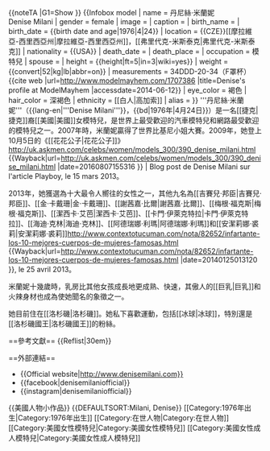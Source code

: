 {{noteTA
|G1=Show
}}
{{Infobox model
| name            = 丹尼絲·米蘭妮<br>Denise Milani
| gender          = female
| image           =
| caption         = 
| birth_name      = 
| birth_date      = {{birth date and age|1976|4|24}}
| location        = {{CZE}}[[摩拉維亞-西里西亞州|摩拉維亞-西里西亞州]]，[[弗里代克-米斯泰克|弗里代克-米斯泰克]]
| nationality     = {{USA}}
| death_date      = 
| death_place     = 
| occupation      = 模特兒
| spouse          = 
| height          = {{height|ft=5|in=3|wiki=yes}}
| weight          = {{convert|52|kg|lb|abbr=on}}
| measurements    = 34DDD-20-34（F罩杯）<ref name="MM">{{cite web |url=http://www.modelmayhem.com/1707386 |title=Denise's profile at ModelMayhem |accessdate=2014-06-12}}</ref>
| eye_color       = 褐色
| hair_color      = 深褐色
| ethnicity       = [[白人|高加索]]
| alias           = 
}}
'''丹尼絲·米蘭妮'''（{{lang-en|'''Denise Milani'''}}，{{bd|1976年|4月24日}}）是一名[[捷克|捷克]]裔[[美國|美國]]女模特兒，是世界上最受歡迎的汽車模特兒和網路最受歡迎的模特兒之一。2007年時，米蘭妮贏得了世界比基尼小姐大賽。2009年，她登上10月5日的《[[花花公子|花花公子]]》<ref>http://uk.askmen.com/celebs/women/models_300/390_denise_milani.html {{Wayback|url=http://uk.askmen.com/celebs/women/models_300/390_denise_milani.html |date=20160807155316 }} | Blog post de Denise Milani sur l'article Playboy, le 15 mars 2013</ref>。

2013年，她獲選為十大最令人嚮往的女性之一，其他九名為[[吉賽兒·邦臣|吉賽兒·邦臣]]、[[金·卡戴珊|金·卡戴珊]]、[[謝茜嘉·比爾|謝茜嘉·比爾]]、[[梅根·福克斯|梅根·福克斯]]、[[潔西卡·艾芭|潔西卡·艾芭]]、[[卡門·伊萊克特拉|卡門·伊萊克特拉]]、[[海迪·克林|海迪·克林]]、[[阿德瑞娜·利瑪|阿德瑞娜·利瑪]]和[[安潔莉娜·裘莉|安潔莉娜·裘莉]]<ref>http://www.contextotucuman.com/nota/82652/infartante-los-10-mejores-cuerpos-de-mujeres-famosas.html {{Wayback|url=http://www.contextotucuman.com/nota/82652/infartante-los-10-mejores-cuerpos-de-mujeres-famosas.html |date=20140125013120 }}, le 25 avril 2013</ref>。

米蘭妮十幾歲時，乳房比其他女孩成長地更成熟、快速，其傲人的[[巨乳|巨乳]]和火辣身材也成為使她聞名的象徵之一。

她目前住在[[洛杉磯|洛杉磯]]。她私下喜歡運動，包括[[冰球|冰球]]，特別還是[[洛杉磯國王|洛杉磯國王]]的粉絲。

==參考文獻==
{{Reflist|30em}}

==外部連結==
* {{Official website|http://www.denisemilani.com}}
* {{facebook|denisemilaniofficial}}
* {{instagram|denisemilaniofficial}}

{{美國人物小作品}}
{{DEFAULTSORT:Milani, Denise}}
[[Category:1976年出生|Category:1976年出生]]
[[Category:在世人物|Category:在世人物]]
[[Category:美國女性模特兒|Category:美國女性模特兒]]
[[Category:美國女性成人模特兒|Category:美國女性成人模特兒]]